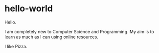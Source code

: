# hello-world

Hello.

I am completely new to Computer Science and Programming. My aim is to learn as much as I can using online resources.

I like Pizza.
